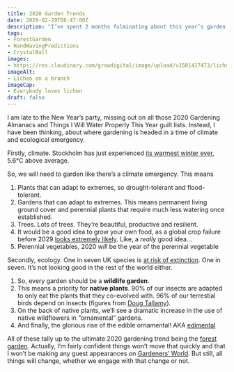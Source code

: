 ```yaml
---
title: 2020 Garden Trends
date: 2020-02-29T08:47:00Z
description: "I’ve spent 2 months fulminating about this year’s garden trends and it can be summarised in 2 words: more nature"
tags: 
- ForestGarden
- HandWavingPredictions
- CrystalBall
images: 
- https://res.cloudinary.com/growdigital/image/upload/v1581417473/lichen-9C700DA2.jpg
imageAlt:
- Lichen on a branch
imageCap:
- Everybody loves lichen
draft: false
---
```


I am late to the New Year’s party, missing out on all those 2020 Gardening Almanacs and Things I Will Water Properly This Year guilt lists. Instead, I have been thinking, about where gardening is headed in a time of climate and ecological emergency. 

Firstly, climate. Stockholm has just experienced [its warmest winter ever](https://bolin.su.se/about-us/news/varmaste-vintern-i-stockholm-på-mer-än-250-år-1.487871), 5.6°C above average.

So, we will need to garden like there’s a climate emergency. This means

1. Plants that can adapt to extremes, so drought-tolerant and flood-tolerant. 
2. Gardens that can adapt to extremes. This means permanent living ground cover and perennial plants that require much less watering once established.
3. Trees. Lots of trees. They’re beautiful, productive and resilient.
4. It would be a good idea to grow your own food, as a global crop failure before 2029 [looks extremely likely](https://blogs.scientificamerican.com/eye-of-the-storm/newly-identified-jet-stream-pattern-could-imperil-global-food-supplies/). Like, a _really_ good idea…
5. Perennial vegetables, 2020 _will_ be the year of the perennial vegetable

Secondly, ecology. One in seven UK species is [at risk of extinction](https://www.bto.org/our-science/publications/state-nature-report/state-nature-report-2019). One in seven. It’s not looking good in the rest of the world either.

1. So, every garden should be a **wildlife garden**.
2. This means a priority for **native plants**. 90% of our insects are adapted to only eat the plants that they co-evolved with. 96% of our terrestial birds depend on insects (figures from [Doug Tallamy](http://www.panativeplantsociety.org/uploads/1/7/8/2/17829397/dougtallamytalknov9.2013.pdf)).
3. On the back of native plants, we’ll see a dramatic increase in the use of native wildflowers in “ornamental” gardens. 
4. And finally, the glorious rise of the edible ornamental! AKA [edimental](https://www.edimentals.com/blog/)

All of these tally up to the ultimate 2020 gardening trend being the [forest garden](https://www.forestgarden.wales/definition/). Actually, I’m fairly confident things won’t move that quickly and that I won’t be making any guest appearances on [Gardeners’ World](https://www.bbc.co.uk/programmes/b006mw1h). But still, all things will change, whether we engage with that change or not.
